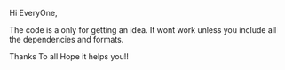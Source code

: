 Hi EveryOne,

 The code is a only for getting an idea. It wont work unless you include all the dependencies and formats.

 Thanks To all 
 Hope it helps you!!


 